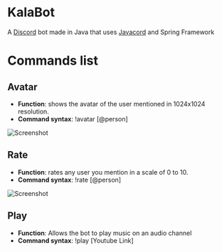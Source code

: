 # KalaBot

A [Discord](https://discord.com/) bot made in Java that
uses [Javacord](https://github.com/Javacord/Javacord) and Spring Framework

# Commands list

## Avatar

- **Function**: shows the avatar of the user mentioned in 1024x1024 resolution.
- **Command syntax**: !avatar [@person]

![Screenshot](https://cdn.discordapp.com/attachments/882699513989562372/891305597113368596/Avatar_command.PNG)

## Rate

- **Function**: rates any user you mention in a scale of 0 to 10.
- **Command syntax**: !rate [@person]

![Screenshot](https://cdn.discordapp.com/attachments/882699513989562372/891306625955160104/Rate_command.PNG)

## Play

- **Function**: Allows the bot to play music on an audio channel
- **Command syntax**: !play [Youtube Link]


